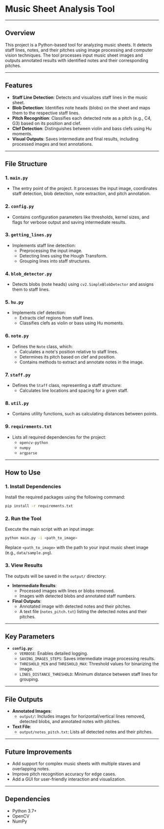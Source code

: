 # **Music Sheet Analysis Tool**

---

## **Overview**
This project is a Python-based tool for analyzing music sheets. It detects staff lines, notes, and their pitches using image processing and computer vision techniques. The tool processes input music sheet images and outputs annotated results with identified notes and their corresponding pitches.

---

## **Features**
- **Staff Line Detection**: Detects and visualizes staff lines in the music sheet.
- **Blob Detection**: Identifies note heads (blobs) on the sheet and maps them to the respective staff lines.
- **Pitch Recognition**: Classifies each detected note as a pitch (e.g., C4, G3) based on its position and clef.
- **Clef Detection**: Distinguishes between violin and bass clefs using Hu moments.
- **Visual Outputs**: Saves intermediate and final results, including processed images and text annotations.

---

## **File Structure**
### **1. `main.py`**
- The entry point of the project. It processes the input image, coordinates staff detection, blob detection, note extraction, and pitch annotation.

### **2. `config.py`**
- Contains configuration parameters like thresholds, kernel sizes, and flags for verbose output and saving intermediate results.

### **3. `getting_lines.py`**
- Implements staff line detection:
  - Preprocessing the input image.
  - Detecting lines using the Hough Transform.
  - Grouping lines into staff structures.

### **4. `blob_detector.py`**
- Detects blobs (note heads) using `cv2.SimpleBlobDetector` and assigns them to staff lines.

### **5. `hu.py`**
- Implements clef detection:
  - Extracts clef regions from staff lines.
  - Classifies clefs as violin or bass using Hu moments.

### **6. `note.py`**
- Defines the `Note` class, which:
  - Calculates a note's position relative to staff lines.
  - Determines its pitch based on clef and position.
  - Contains methods to extract and annotate notes in the image.

### **7. `staff.py`**
- Defines the `Staff` class, representing a staff structure:
  - Calculates line locations and spacing for a given staff.

### **8. `util.py`**
- Contains utility functions, such as calculating distances between points.

### **9. `requirements.txt`**
- Lists all required dependencies for the project:
  - `opencv-python`
  - `numpy`
  - `argparse`

---

## **How to Use**
### **1. Install Dependencies**
Install the required packages using the following command:
```bash
pip install -r requirements.txt
```

### **2. Run the Tool**
Execute the main script with an input image:
```bash
python main.py -i <path_to_image>
```
Replace `<path_to_image>` with the path to your input music sheet image (e.g., `data/sample.png`).

### **3. View Results**
The outputs will be saved in the `output/` directory:
- **Intermediate Results**:
  - Processed images with lines or blobs removed.
  - Images with detected blobs and annotated staff numbers.
- **Final Outputs**:
  - Annotated image with detected notes and their pitches.
  - A text file (`notes_pitch.txt`) listing the detected notes and their pitches.

---

## **Key Parameters**
- **`config.py`**:
  - `VERBOSE`: Enables detailed logging.
  - `SAVING_IMAGES_STEPS`: Saves intermediate image processing results.
  - `THRESHOLD_MIN` and `THRESHOLD_MAX`: Threshold values for binarizing the image.
  - `LINES_DISTANCE_THRESHOLD`: Minimum distance between staff lines for grouping.

---

## **File Outputs**
- **Annotated Images**:
  - `output/`: Includes images for horizontal/vertical lines removed, detected blobs, and annotated notes with pitches.
- **Text File**:
  - `output/notes_pitch.txt`: Lists all detected notes and their pitches.

---

## **Future Improvements**
- Add support for complex music sheets with multiple staves and overlapping notes.
- Improve pitch recognition accuracy for edge cases.
- Add a GUI for user-friendly interaction and visualization.

---

## **Dependencies**
- Python 3.7+
- OpenCV
- NumPy

